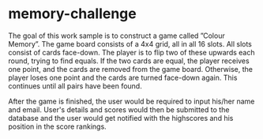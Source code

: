 # memory-challenge
The goal of this work sample is to construct a game called ”Colour Memory”. The game board consists of a 4x4 grid, all in all 16 slots. All slots consist of cards face-down. The player is to flip two of these upwards each round, trying to find equals. If the two cards are equal, the player receives one point, and the cards are removed from the game board. Otherwise, the player loses one point and the cards are turned face-down again. This continues until all pairs have been found. 

After the game is finished, the user would be required to input his/her name and email. User's details and scores would then be submitted to the database and the user would get notified with the highscores and his position in the score rankings.                    
